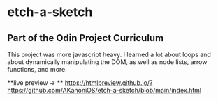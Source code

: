 # etch-a-sketch
## Part of the Odin Project Curriculum
This project was more javascript heavy. I learned a lot about loops and about dynamically manipulating the DOM, as well as node lists, arrow functions, and more.

**live preview -> ** https://htmlpreview.github.io/?https://github.com/AKanoniOS/etch-a-sketch/blob/main/index.html

